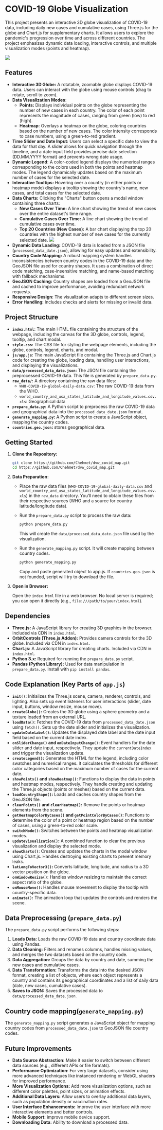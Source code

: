 # COVID-19 Globe Visualization

This project presents an interactive 3D globe visualization of COVID-19 data, including daily new cases and cumulative cases, using Three.js for the globe and Chart.js for supplementary charts.  It allows users to explore the pandemic's progression over time and across different countries.  The project emphasizes dynamic data loading, interactive controls, and multiple visualization modes (points and heatmap).

![](images/points.png)

## Features

*   **Interactive 3D Globe:**  A rotatable, zoomable globe displays COVID-19 data.  Users can interact with the globe using mouse controls (drag to rotate, scroll to zoom).
*   **Data Visualization Modes:**
    *   **Points:** Displays individual points on the globe representing the number of new cases in each country.  The color of each point represents the magnitude of cases, ranging from green (low) to red (high).
    *   **Heatmap:**  Overlays a heatmap on the globe, coloring countries based on the number of new cases.  The color intensity corresponds to case numbers, using a green-to-red gradient.
*   **Time Slider and Date Input:** Users can select a specific date to view the data for that day.  A slider allows for quick navigation through the timeline, and a date input field provides precise date selection (DD.MM.YYYY format) and prevents wrong date usage.
*   **Dynamic Legend:**  A color-coded legend displays the numerical ranges corresponding to the colors used in both the points and heatmap modes. The legend dynamically updates based on the maximum number of cases for the selected date.
*   **Interactive Tooltips:**  Hovering over a country (in either points or heatmap mode) displays a tooltip showing the country's name, new cases, and total cases for the selected date.
*   **Data Charts:**  Clicking the "Charts" button opens a modal window containing three charts:
    *   **New Cases Over Time:** A line chart showing the trend of new cases over the entire dataset's time range.
    *   **Cumulative Cases Over Time:**  A line chart showing the trend of cumulative cases over time.
    *   **Top 20 Countries (New Cases):** A bar chart displaying the top 20 countries with the highest number of new cases for the currently selected date.
      ![](images/charts.png)
*   **Dynamic Data Loading:**  COVID-19 data is loaded from a JSON file (`processed_data_date.json`), allowing for easy updates and extensibility.
*   **Country Code Mapping:**  A robust mapping system handles inconsistencies between country codes in the COVID-19 data and the GeoJSON file used for country shapes.  It uses a combination of direct code matching, case-insensitive matching, and name-based matching with fallback mechanisms.
*   **GeoJSON Caching:** Country shapes are loaded from a GeoJSON file and cached to improve performance, avoiding redundant network requests.
*   **Responsive Design:** The visualization adapts to different screen sizes.
* **Error Handling**: Includes checks and alerts for missing or invalid data.

## Project Structure

*   **`index.html`:**  The main HTML file containing the structure of the webpage, including the canvas for the 3D globe, controls, legend, tooltip, and chart modal.
*   **`style.css`:**  The CSS file for styling the webpage elements, including the globe, controls, legend, charts, and modal.
*   **`js/app.js`:** The main JavaScript file containing the Three.js and Chart.js code for creating the globe, loading data, handling user interactions, and displaying the visualizations.
*   **`data/processed_data_date.json`:**  The JSON file containing the preprocessed COVID-19 data.  This file is generated by `prepare_data.py`.
*   **`raw_data/`:**  A directory containing the raw data files:
    *   `WHO-COVID-19-global-daily-data.csv`:  The raw COVID-19 data from the WHO.
    *  `world_country_and_usa_states_latitude_and_longitude_values.csv.xls`: Geographical data
*   **`prepare_data.py`:**  A Python script to preprocess the raw COVID-19 data and geographical data into the `processed_data_date.json` format.
*   **`generate_mapping.py`:** A Python script to create a JavaScript object, mapping the country codes.
* **`countries.geo.json`:** stores geographical data.

## Getting Started

1.  **Clone the Repository:**

    ```bash
    git clone https://github.com/Chehmet/dvw_covid_map.git
    cd https://github.com/Chehmet/dvw_covid_map.git
    ```

2.  **Data Preparation:**

    *   Place the raw data files (`WHO-COVID-19-global-daily-data.csv` and `world_country_and_usa_states_latitude_and_longitude_values.csv.xls`) in the `raw_data` directory.  You'll need to obtain these files from their respective sources (WHO and a source for country latitude/longitude data).
    *   Run the `prepare_data.py` script to process the raw data:

        ```bash
        python prepare_data.py
        ```
        This will create the `data/processed_data_date.json` file used by the visualization.
    *   Run the `generate_mapping.py` script. It will create mapping between country codes.

        ```bash
        python generate_mapping.py
        ```
        Copy and paste generated object to app.js.
        If `countries.geo.json` is not founded, script will try to download the file.

3.  **Open in Browser:**

    Open the `index.html` file in a web browser.  No local server is required; you can open it directly (e.g., `file:///path/to/your/index.html`).

## Dependencies

*   **Three.js:** A JavaScript library for creating 3D graphics in the browser.  Included via CDN in `index.html`.
*   **OrbitControls (Three.js Addon):**  Provides camera controls for the 3D globe.  Included via CDN in `index.html`.
*   **Chart.js:**  A JavaScript library for creating charts. Included via CDN in `index.html`.
*   **Python 3.x:**  Required for running the `prepare_data.py` script.
*   **Pandas (Python Library):** Used for data manipulation in `prepare_data.py`.  Install with `pip install pandas`.

## Code Explanation (Key Parts of `app.js`)

*   **`init()`:** Initializes the Three.js scene, camera, renderer, controls, and lighting.  Also sets up event listeners for user interactions (slider, date input, buttons, window resize, mouse move).
*   **`createGlobe()`:** Creates the 3D globe using a sphere geometry and a texture loaded from an external URL.
*   **`loadData()`:**  Fetches the COVID-19 data from `processed_data_date.json` using `fetch()`.  Sets up the date slider and initializes the visualization.
*   **`updateDateLabel()`:**  Updates the displayed date label and the date input field based on the current date index.
*   **`onSliderChange()` and `onDateInputChange()`:** Event handlers for the date slider and date input, respectively.  They update the `currentDateIndex` and trigger the visualization update.
*   **`createLegend()`:**  Generates the HTML for the legend, including color swatches and numerical ranges.  It calculates the thresholds for different color categories based on the maximum number of cases for the current date.
*   **`showPoints()` and `showHeatmap()`:**  Functions to display the data in points and heatmap modes, respectively.  They handle creating and updating the Three.js objects (points or meshes) based on the current data.
*   **`loadCountryShape()`:** Loads and caches country shapes from the GeoJSON file.
* **`clearPoints()` and `clearHeatmap()`:**  Remove the points or heatmap elements from the scene.
*   **`getHeatmapColorByCases()` and `getPointColorByCases()`:**  Functions to determine the color of a point or heatmap region based on the number of cases, using a green-to-red color scale.
*   **`switchMode()`:**  Switches between the points and heatmap visualization modes.
*   **`updateVisualization()`:** A combined function to clear the previous visualization and display the selected mode.
*   **`showCharts()`:**  Creates and updates the charts in the modal window using Chart.js.  Handles destroying existing charts to prevent memory leaks.
*   **`latLongToVector3()`:** Converts latitude, longitude, and radius to a 3D vector position on the globe.
*   **`onWindowResize()`:**  Handles window resizing to maintain the correct aspect ratio of the globe.
*   **`onMouseMove()`:**  Handles mouse movement to display the tooltip with country-specific data.
*   **`animate()`:**  The animation loop that updates the controls and renders the scene.

## Data Preprocessing (`prepare_data.py`)

The `prepare_data.py` script performs the following steps:

1.  **Loads Data:** Loads the raw COVID-19 data and country coordinate data using Pandas.
2.  **Data Cleaning:**  Filters and renames columns, handles missing values, and merges the two datasets based on the country code.
3.  **Data Aggregation:** Groups the data by country and date, summing the new cases and cumulative cases.
4.  **Data Transformation:**  Transforms the data into the desired JSON format, creating a list of objects, where each object represents a country and contains its geographical coordinates and a list of daily data (date, new cases, cumulative cases).
5.  **Saves to JSON:** Saves the processed data to `data/processed_data_date.json`.

## Country code mapping(`generate_mapping.py`)
The `generate_mapping.py` script generates a JavaScript object for mapping country codes from `processed_data_date.json` to GeoJSON file country codes.

## Future Improvements

*   **Data Source Abstraction:** Make it easier to switch between different data sources (e.g., different APIs or file formats).
*   **Performance Optimization:**  For very large datasets, consider using more advanced techniques like instanced rendering or WebGL shaders for improved performance.
*   **More Visualization Options:**  Add more visualization options, such as different color palettes, point sizes, or animation effects.
*   **Additional Data Layers:**  Allow users to overlay additional data layers, such as population density or vaccination rates.
*   **User Interface Enhancements:**  Improve the user interface with more interactive elements and better controls.
*  **Mobile Support:** improve mobile device support.
* **Downloading Data:** Ability to download a processed data.
